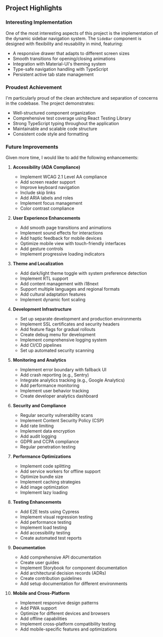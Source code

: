 ## Project Highlights

### Interesting Implementation

One of the most interesting aspects of this project is the implementation of the dynamic sidebar navigation system. The `SideBar` component is designed with flexibility and reusability in mind, featuring:

- A responsive drawer that adapts to different screen sizes
- Smooth transitions for opening/closing animations
- Integration with Material-UI's theming system
- Type-safe navigation handling with TypeScript
- Persistent active tab state management

### Proudest Achievement

I'm particularly proud of the clean architecture and separation of concerns in the codebase. The project demonstrates:

- Well-structured component organization
- Comprehensive test coverage using React Testing Library
- Strong TypeScript typing throughout the application
- Maintainable and scalable code structure
- Consistent code style and formatting

### Future Improvements

Given more time, I would like to add the following enhancements:

1. **Accessibility (ADA Compliance)**

   - Implement WCAG 2.1 Level AA compliance
   - Add screen reader support
   - Improve keyboard navigation
   - Include skip links
   - Add ARIA labels and roles
   - Implement focus management
   - Color contrast compliance

2. **User Experience Enhancements**

   - Add smooth page transitions and animations
   - Implement sound effects for interactions
   - Add haptic feedback for mobile devices
   - Optimize mobile view with touch-friendly interfaces
   - Add gesture controls
   - Implement progressive loading indicators

3. **Theme and Localization**

   - Add dark/light theme toggle with system preference detection
   - Implement RTL support
   - Add content management with i18next
   - Support multiple languages and regional formats
   - Add cultural adaptation features
   - Implement dynamic font scaling

4. **Development Infrastructure**

   - Set up separate development and production environments
   - Implement SSL certificates and security headers
   - Add feature flags for gradual rollouts
   - Create debug menu for development
   - Implement comprehensive logging system
   - Add CI/CD pipelines
   - Set up automated security scanning

5. **Monitoring and Analytics**

   - Implement error boundary with fallback UI
   - Add crash reporting (e.g., Sentry)
   - Integrate analytics tracking (e.g., Google Analytics)
   - Add performance monitoring
   - Implement user behavior tracking
   - Create developer analytics dashboard

6. **Security and Compliance**

   - Regular security vulnerability scans
   - Implement Content Security Policy (CSP)
   - Add rate limiting
   - Implement data encryption
   - Add audit logging
   - GDPR and CCPA compliance
   - Regular penetration testing

7. **Performance Optimizations**

   - Implement code splitting
   - Add service workers for offline support
   - Optimize bundle size
   - Implement caching strategies
   - Add image optimization
   - Implement lazy loading

8. **Testing Enhancements**

   - Add E2E tests using Cypress
   - Implement visual regression testing
   - Add performance testing
   - Implement load testing
   - Add accessibility testing
   - Create automated test reports

9. **Documentation**

   - Add comprehensive API documentation
   - Create user guides
   - Implement Storybook for component documentation
   - Add architectural decision records (ADRs)
   - Create contribution guidelines
   - Add setup documentation for different environments

10. **Mobile and Cross-Platform**
    - Implement responsive design patterns
    - Add PWA support
    - Optimize for different devices and browsers
    - Add offline capabilities
    - Implement cross-platform compatibility testing
    - Add mobile-specific features and optimizations
